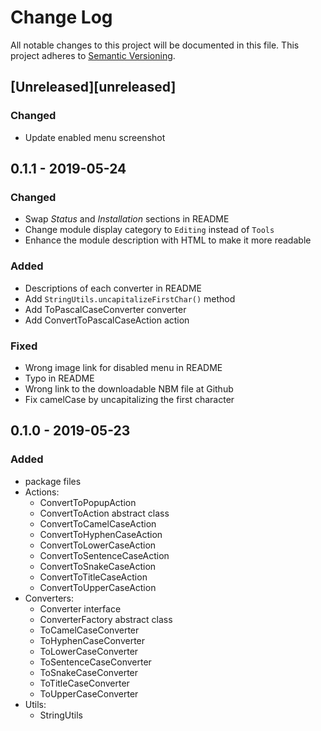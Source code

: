 # Change Log

All notable changes to this project will be documented in this file.
This project adheres to [Semantic Versioning](http://semver.org/).

## [Unreleased][unreleased]

### Changed

- Update enabled menu screenshot

## 0.1.1 - 2019-05-24

### Changed

- Swap _Status_ and _Installation_ sections in README
- Change module display category to `Editing` instead of `Tools`
- Enhance the module description with HTML to make it more readable

### Added

- Descriptions of each converter in README
- Add `StringUtils.uncapitalizeFirstChar()` method
- Add ToPascalCaseConverter converter
- Add ConvertToPascalCaseAction action

### Fixed

- Wrong image link for disabled menu in README
- Typo in README
- Wrong link to the downloadable NBM file at Github
- Fix camelCase by uncapitalizing the first character

## 0.1.0 - 2019-05-23

### Added

- package files
- Actions:
  - ConvertToPopupAction
  - ConvertToAction abstract class
  - ConvertToCamelCaseAction
  - ConvertToHyphenCaseAction
  - ConvertToLowerCaseAction
  - ConvertToSentenceCaseAction
  - ConvertToSnakeCaseAction
  - ConvertToTitleCaseAction
  - ConvertToUpperCaseAction
- Converters:
  - Converter interface
  - ConverterFactory abstract class
  - ToCamelCaseConverter
  - ToHyphenCaseConverter
  - ToLowerCaseConverter
  - ToSentenceCaseConverter
  - ToSnakeCaseConverter
  - ToTitleCaseConverter
  - ToUpperCaseConverter
- Utils:
  - StringUtils
